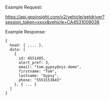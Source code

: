 Example Request:

https://api.gpsinsight.com/v2/vehicle/getdriver?session_token=xxxx&vehicle=CA4531009036

Example Response:

    {
      head: { .... },
      data: [
        {
          id: 4551485,
          alert_pref: 3,
          email: "tom.gypsy@xyz.demo",
          firstname: "Tom",
          lastname: "Gypsy",
          phone: "5553153843"
        }, { ... }
      ]
    }

